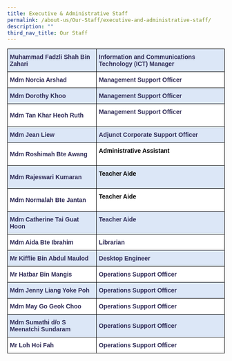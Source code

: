 ```yaml
---
title: Executive & Administrative Staff
permalink: /about-us/Our-Staff/executive-and-administrative-staff/
description: ""
third_nav_title: Our Staff
---
```

<style type="text/css">
.tg  {border-collapse:collapse;border-spacing:0;margin:0px auto;}
.tg td{border-color:black;border-style:solid;border-width:1px;font-family:Arial, sans-serif;font-size:14px;
  overflow:hidden;padding:10px 5px;word-break:normal;}
.tg th{border-color:black;border-style:solid;border-width:1px;font-family:Arial, sans-serif;font-size:14px;
  font-weight:normal;overflow:hidden;padding:10px 5px;word-break:normal;}
.tg .tg-9wka{background-color:#DCE7F7;color:#2E2A56;font-weight:bold;text-align:left;vertical-align:middle}
.tg .tg-ltnk{background-color:#FFF;color:#2E2A56;font-weight:bold;text-align:left;vertical-align:middle}
</style>
<table class="tg">
<tbody>
  <tr>
    <td class="tg-9wka">Muhammad Fadzli Shah Bin Zahari</td>
    <td class="tg-9wka">Information and Communications Technology (ICT) Manager</td>
  </tr>
  <tr>
    <td class="tg-ltnk">Mdm Norcia Arshad</td>
    <td class="tg-ltnk">Management Support Officer</td>
  </tr>
  <tr>
    <td class="tg-9wka">Mdm Dorothy Khoo</td>
    <td class="tg-9wka">Management Support Officer</td>
  </tr>
  <tr>
    <td class="tg-ltnk">Mdm Tan Khar Heoh Ruth</td>
    <td class="tg-ltnk">Management Support Officer <br><br></td>
  </tr>
  <tr>
    <td class="tg-9wka">Mdm Jean Liew</td>
    <td class="tg-9wka">Adjunct Corporate Support Officer</td>
  </tr>
  <tr>
    <td class="tg-ltnk">Mdm Roshimah Bte Awang <br></td>
    <td class="tg-ltnk"><span style="color:black">Administrative Assistant</span> <br><br></td>
  </tr>
  <tr>
    <td class="tg-9wka">Mdm Rajeswari Kumaran </td>
    <td class="tg-9wka"><span style="color:black">Teacher Aide</span> <br><br></td>
  </tr>
  <tr>
    <td class="tg-ltnk"> Mdm Normalah Bte Jantan</td>
    <td class="tg-ltnk"><span style="color:black">Teacher Aide</span>  <br><br></td>
  </tr>
  <tr>
    <td class="tg-9wka">Mdm Catherine Tai Guat Hoon </td>
    <td class="tg-9wka">Teacher Aide <br><br></td>
  </tr>
  <tr>
    <td class="tg-ltnk">Mdm Aida Bte Ibrahim</td>
    <td class="tg-ltnk">Librarian</td>
  </tr>
  <tr>
    <td class="tg-9wka">Mr Kifflie Bin Abdul Maulod</td>
    <td class="tg-9wka">Desktop Engineer</td>
  </tr>
  <tr>
    <td class="tg-ltnk">Mr Hatbar Bin Mangis</td>
    <td class="tg-ltnk">Operations Support Officer</td>
  </tr>
  <tr>
    <td class="tg-9wka">Mdm Jenny Liang Yoke Poh</td>
    <td class="tg-9wka">Operations Support Officer</td>
  </tr>
  <tr>
    <td class="tg-ltnk">Mdm May Go Geok Choo</td>
    <td class="tg-ltnk">Operations Support Officer</td>
  </tr>
  <tr>
    <td class="tg-9wka">Mdm Sumathi d/o S Meenatchi Sundaram</td>
    <td class="tg-9wka">Operations Support Officer</td>
  </tr>
  <tr>
    <td class="tg-ltnk">Mr Loh Hoi Fah</td>
    <td class="tg-ltnk">Operations Support Officer</td>
  </tr>
</tbody>
</table>